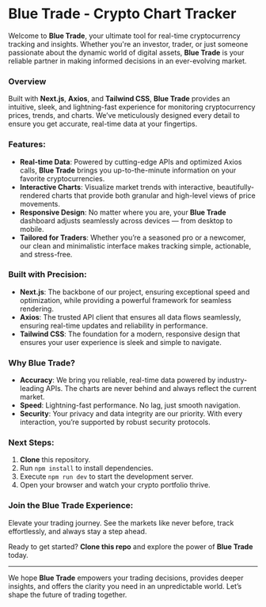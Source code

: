# Blue Trade - Crypto Chart Tracker

Welcome to **Blue Trade**, your ultimate tool for real-time cryptocurrency tracking and insights. Whether you're an investor, trader, or just someone passionate about the dynamic world of digital assets, **Blue Trade** is your reliable partner in making informed decisions in an ever-evolving market.

### Overview
Built with **Next.js**, **Axios**, and **Tailwind CSS**, **Blue Trade** provides an intuitive, sleek, and lightning-fast experience for monitoring cryptocurrency prices, trends, and charts. We’ve meticulously designed every detail to ensure you get accurate, real-time data at your fingertips.

### Features:
- **Real-time Data**: Powered by cutting-edge APIs and optimized Axios calls, **Blue Trade** brings you up-to-the-minute information on your favorite cryptocurrencies.
- **Interactive Charts**: Visualize market trends with interactive, beautifully-rendered charts that provide both granular and high-level views of price movements.
- **Responsive Design**: No matter where you are, your **Blue Trade** dashboard adjusts seamlessly across devices — from desktop to mobile.
- **Tailored for Traders**: Whether you’re a seasoned pro or a newcomer, our clean and minimalistic interface makes tracking simple, actionable, and stress-free.

### Built with Precision:
- **Next.js**: The backbone of our project, ensuring exceptional speed and optimization, while providing a powerful framework for seamless rendering.
- **Axios**: The trusted API client that ensures all data flows seamlessly, ensuring real-time updates and reliability in performance.
- **Tailwind CSS**: The foundation for a modern, responsive design that ensures your user experience is sleek and simple to navigate.

### Why Blue Trade?
- **Accuracy**: We bring you reliable, real-time data powered by industry-leading APIs. The charts are never behind and always reflect the current market.
- **Speed**: Lightning-fast performance. No lag, just smooth navigation.
- **Security**: Your privacy and data integrity are our priority. With every interaction, you’re supported by robust security protocols.

### Next Steps:
1. **Clone** this repository.
2. Run `npm install` to install dependencies.
3. Execute `npm run dev` to start the development server.
4. Open your browser and watch your crypto portfolio thrive.

### Join the Blue Trade Experience:
Elevate your trading journey. See the markets like never before, track effortlessly, and always stay a step ahead.

Ready to get started? **Clone this repo** and explore the power of **Blue Trade** today.

---

We hope **Blue Trade** empowers your trading decisions, provides deeper insights, and offers the clarity you need in an unpredictable world. Let’s shape the future of trading together.
